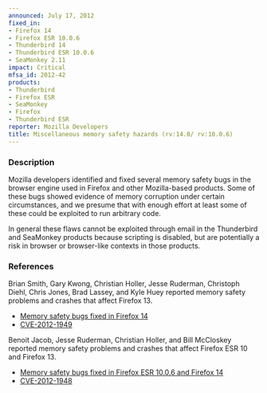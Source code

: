 ```yaml
---
announced: July 17, 2012
fixed_in:
- Firefox 14
- Firefox ESR 10.0.6
- Thunderbird 14
- Thunderbird ESR 10.0.6
- SeaMonkey 2.11
impact: Critical
mfsa_id: 2012-42
products:
- Thunderbird
- Firefox ESR
- SeaMonkey
- Firefox
- Thunderbird ESR
reporter: Mozilla Developers
title: Miscellaneous memory safety hazards (rv:14.0/ rv:10.0.6)
---
```


<h3>Description</h3>

<p>Mozilla developers identified and fixed several memory safety bugs
in the browser engine used in Firefox and other Mozilla-based
products. Some of these bugs showed evidence of memory corruption
under certain circumstances, and we presume that with enough effort at
least some of these could be exploited to run arbitrary code.</p>

<p>In general these flaws cannot be exploited through email in the Thunderbird
and SeaMonkey products because scripting is disabled, but are potentially a risk
in browser or browser-like contexts in those products.</p>


<h3>References</h3>

<p>Brian Smith, Gary Kwong, Christian Holler, Jesse Ruderman, Christoph Diehl,
Chris Jones, Brad Lassey, and Kyle Huey reported memory safety problems and crashes that
affect Firefox 13.</p>
<ul>
  <li><a href="https://bugzilla.mozilla.org/buglist.cgi?bug_id=712914,738841,743876,&#10;754725,757431,717488,718290,752662,765179,766018,766304,725499">
          Memory safety bugs fixed in Firefox 14</a></li>
  <li><a href="http://cve.mitre.org/cgi-bin/cvename.cgi?name=CVE-2012-1949" class="ex-ref">CVE-2012-1949</a></li>
</ul>

<p>Benoit Jacob, Jesse Ruderman, Christian Holler, and Bill McCloskey reported
memory safety problems and crashes that affect Firefox ESR 10 and
Firefox 13.</p>

<ul>
  <li><a href="https://bugzilla.mozilla.org/buglist.cgi?bug_id=732233,746896,&#10;750575,763225,746103,756600,749385,758471,754989,772282">
          Memory safety bugs fixed in Firefox ESR 10.0.6 and Firefox 14</a></li>
  <li><a href="http://cve.mitre.org/cgi-bin/cvename.cgi?name=CVE-2012-1948" class="ex-ref">CVE-2012-1948</a></li>
</ul>




